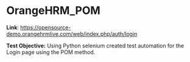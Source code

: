 # OrangeHRM_POM

**Link**: https://opensource-demo.orangehrmlive.com/web/index.php/auth/login

**Test Objective:**
Using Python selenium created test automation for the Login page using the POM method.
